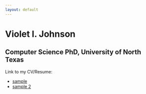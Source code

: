 ```yaml
---
layout: default
---
```

# Violet I. Johnson
## Computer Science PhD, University of North Texas

Link to my CV/Resume:

* [sample](http://github.com)
* [sample 2](http://github.com)